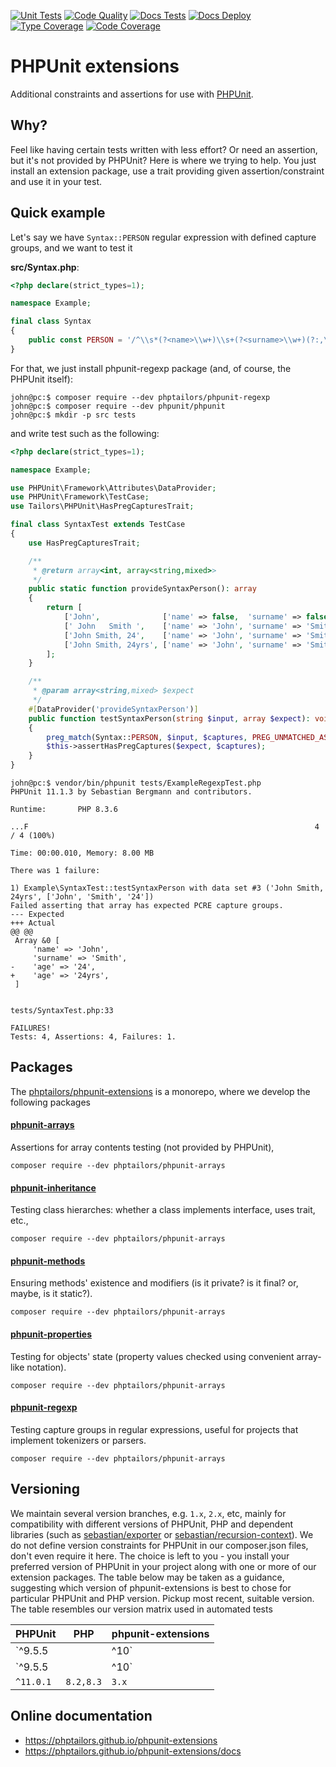 [![Unit Tests](https://github.com/phptailors/phpunit-extensions/actions/workflows/unit_test.yml/badge.svg)](https://github.com/phptailors/phpunit-extensions/actions/workflows/unit_test.yml)
[![Code Quality](https://github.com/phptailors/phpunit-extensions/actions/workflows/code_quality.yml/badge.svg)](https://github.com/phptailors/phpunit-extensions/actions/workflows/code_quality.yml)
[![Docs Tests](https://github.com/phptailors/phpunit-extensions/actions/workflows/docs_test.yml/badge.svg)](https://github.com/phptailors/phpunit-extensions/actions/workflows/docs_test.yml)
[![Docs Deploy](https://github.com/phptailors/phpunit-extensions/actions/workflows/docs_deploy.yml/badge.svg)](https://github.com/phptailors/phpunit-extensions/actions/workflows/docs_deploy.yml)
[![Type Coverage](https://shepherd.dev/github/phptailors/phpunit-extensions/coverage.svg)](https://shepherd.dev/github/phptailors/phpunit-extensions)
[![Code Coverage](https://codecov.io/gh/phptailors/phpunit-extensions/branch/master/graph/badge.svg?token=D1RZ1XLBIC)](https://codecov.io/gh/phptailors/phpunit-extensions)

# PHPUnit extensions

Additional constraints and assertions for use with [PHPUnit](https://phpunit.de).

## Why?

Feel like having certain tests written with less effort? Or need an assertion, but it's not provided by PHPUnit? Here is where we trying to help. You just install an extension package, use a trait providing given assertion/constraint and use it in your test.

## Quick example

Let's say we have ``Syntax::PERSON`` regular expression with defined capture groups, and we want to test it

**src/Syntax.php**:

```php
<?php declare(strict_types=1);

namespace Example;

final class Syntax
{
    public const PERSON = '/^\\s*(?<name>\\w+)\\s+(?<surname>\\w+)(?:,\\s+(?<age>\\w+))?\\s*/';
}
```

For that, we just install phpunit-regexp package (and, of course, the PHPUnit itself):

```console
john@pc:$ composer require --dev phptailors/phpunit-regexp
john@pc:$ composer require --dev phpunit/phpunit
john@pc:$ mkdir -p src tests
```

and write test such as the following:

```php
<?php declare(strict_types=1);

namespace Example;

use PHPUnit\Framework\Attributes\DataProvider;
use PHPUnit\Framework\TestCase;
use Tailors\PHPUnit\HasPregCapturesTrait;

final class SyntaxTest extends TestCase
{
    use HasPregCapturesTrait;

    /**
     * @return array<int, array<string,mixed>>
     */
    public static function provideSyntaxPerson(): array
    {
        return [
            ['John',              ['name' => false,  'surname' => false,   'age' => false]],
            [' John   Smith ',    ['name' => 'John', 'surname' => 'Smith', 'age' => false]],
            ['John Smith, 24',    ['name' => 'John', 'surname' => 'Smith', 'age' => '24']],
            ['John Smith, 24yrs', ['name' => 'John', 'surname' => 'Smith', 'age' => '24']],
        ];
    }

    /**
     * @param array<string,mixed> $expect
     */
    #[DataProvider('provideSyntaxPerson')]
    public function testSyntaxPerson(string $input, array $expect): void
    {
        preg_match(Syntax::PERSON, $input, $captures, PREG_UNMATCHED_AS_NULL);
        $this->assertHasPregCaptures($expect, $captures);
    }
}
```

```console
john@pc:$ vendor/bin/phpunit tests/ExampleRegexpTest.php
PHPUnit 11.1.3 by Sebastian Bergmann and contributors.

Runtime:       PHP 8.3.6

...F                                                                4 / 4 (100%)

Time: 00:00.010, Memory: 8.00 MB

There was 1 failure:

1) Example\SyntaxTest::testSyntaxPerson with data set #3 ('John Smith, 24yrs', ['John', 'Smith', '24'])
Failed asserting that array has expected PCRE capture groups.
--- Expected
+++ Actual
@@ @@
 Array &0 [
     'name' => 'John',
     'surname' => 'Smith',
-    'age' => '24',
+    'age' => '24yrs',
 ]


tests/SyntaxTest.php:33

FAILURES!
Tests: 4, Assertions: 4, Failures: 1.
```



## Packages

The [phptailors/phpunit-extensions](https://github.com/phptailors/phpunit-extensions) is a monorepo, where we develop the following packages

#### [phpunit-arrays](https://packagist.org/packages/phptailors/phpunit-arrays)

Assertions for array contents testing (not provided by PHPUnit),

```shell
composer require --dev phptailors/phpunit-arrays
```

#### [phpunit-inheritance](https://packagist.org/packages/phptailors/phpunit-inheritance)

Testing class hierarches: whether a class implements interface, uses trait, etc.,

```shell
composer require --dev phptailors/phpunit-arrays
```

#### [phpunit-methods](https://packagist.org/packages/phptailors/phpunit-methods)

Ensuring methods' existence and modifiers (is it private? is it final? or, maybe, is it static?).

```shell
composer require --dev phptailors/phpunit-arrays
```

#### [phpunit-properties](https://packagist.org/packages/phptailors/phpunit-properties)

Testing for objects' state (property values checked using convenient array-like notation).

```shell
composer require --dev phptailors/phpunit-arrays
```

#### [phpunit-regexp](https://packagist.org/packages/phptailors/phpunit-regexp)

Testing capture groups in regular expressions, useful for projects that implement tokenizers or parsers.

```shell
composer require --dev phptailors/phpunit-arrays
```

## Versioning

We maintain several version branches, e.g. ``1.x``, ``2.x``, etc, mainly for compatibility with different versions of PHPUnit, PHP and dependent libraries (such as [sebastian/exporter](https://github.com/sebastianbergmann/exporter) or [sebastian/recursion-context](https://github.com/sebastianbergmann/recursion-context)). We do not define version constraints for PHPUnit in our composer.json files, don't even require it here. The choice is left to you - you install your preferred version of PHPUnit in your project along with one or more of our extension packages. The table below may be taken as a guidance, suggesting which version of phpunit-extensions is best to chose for particular PHPUnit and PHP version. Pickup most recent, suitable version. The table resembles our version matrix used in automated tests

|  PHPUnit        | PHP                   | phpunit-extensions |
| ----------------| --------------------- | ------------------ |
| `^9.5.5 || ^10` | `7.3,7.4,8.0,8.1,8.2` | `1.x`              |
| `^9.5.5 || ^10` | `8.1,8.2`             | `2.x`              |
| `^11.0.1`       | `8.2,8.3`             | `3.x`              |


## Online documentation

- https://phptailors.github.io/phpunit-extensions
- https://phptailors.github.io/phpunit-extensions/docs
